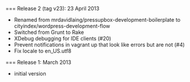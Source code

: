 === Release 2 (tag v23): 23 April 2013

* Renamed from mrdavidlaing/pressupbox-development-boilerplate to cityindex/wordpress-development-flow
* Switched from Grunt to Rake
* XDebug debugging for IDE clients (#20)
* Prevent notifications in vagrant up that look like errors but are not (#4)
* Fix locale to en_US.utf8

=== Release 1: March 2013

* initial version